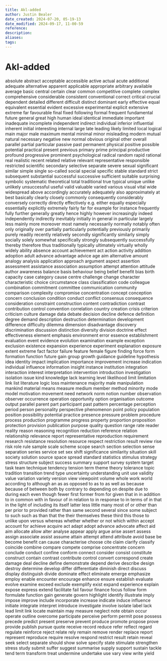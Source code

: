 ```yaml
---
title: Akl-added
author: Justin Bealer
date_created: 2024-07-20, 05-19-13
date_modified: 2024-09-17, 11-00-59
reference: 
description: 
aliases: 
tags: 
---
```

# Akl-added
absolute
abstract
acceptable
accessible
active
actual
acute
additional
adequate
alternative
apparent
applicable
appropriate
arbitrary
available
average
basic
central
certain
clear
common
competitive
complete
complex
comprehensive
considerable
consistent
conventional
correct
critical
crucial
dependent
detailed
different
difficult
distinct
dominant
early
effective
equal
equivalent
essential
evident
excessive
experimental
explicit
extensive
extreme
far
favourable
final
fixed
following
formal
frequent
fundamental
future
general
great
high
human
ideal
identical
immediate
important
inadequate
incomplete
independent
indirect
individual
inferior
influential
inherent
initial
interesting
internal
large
late
leading
likely
limited
local
logical
main
major
male
maximum
mental
minimal
minor
misleading
modern
mutual
natural
necessary
negative
new
normal
obvious
original
other
overall
parallel
partial
particular
passive
past
permanent
physical
positive
possible
potential
practical
present
previous
primary
prime
principal
productive
profound
progressive
prominent
psychological
radical
random
rapid
rational
real
realistic
recent
related
relative
relevant
representative
responsible
restricted
scientific
secondary
selective
separate
severe
sexual
significant
similar
simple
single
so-called
social
special
specific
stable
standard
strict
subsequent
substantial
successful
successive
sufficient
suitable
surprising
symbolic
systematic
theoretical
total
traditional
true
typical
unique
unlike
unlikely
unsuccessful
useful
valid
valuable
varied
various
visual
vital
wide
widespread
above
accordingly
accurately
adequately
also
approximately
at
best
basically
clearly
closely
commonly
consequently
considerably
conversely
correctly
directly
effectively
e.g.
either
equally
especially
essentially
explicitly
extremely
fairly
far
for
example
for
instance
frequently
fully
further
generally
greatly
hence
highly
however
increasingly
indeed
independently
indirectly
inevitably
initially
in
general
in
particular
largely
less
mainly
more
moreover
most
namely
necessarily
normally
notably
often
only
originally
over
partially
particularly
potentially
previously
primarily
purely
readily
recently
relatively
secondly
significantly
similarly
simply
socially
solely
somewhat
specifically
strongly
subsequently
successfully
thereby
therefore
thus
traditionally
typically
ultimately
virtually
wholly
widely
ability
absence
account
achievement
act
action
activity
addition
adoption
adult
advance
advantage
advice
age
aim
alternative
amount
analogy
analysis
application
approach
argument
aspect
assertion
assessment
assistance
association
assumption
attempt
attention
attitude
author
awareness
balance
basis
behaviour
being
belief
benefit
bias
birth
capacity
case
category
cause
centre
challenge
change
character
characteristic
choice
circumstance
class
classification
code
colleague
combination
commitment
committee
communication
community
comparison
complexity
compromise
concentration
concept
conception
concern
conclusion
condition
conduct
conflict
consensus
consequence
consideration
constraint
construction
content
contradiction
contrast
contribution
control
convention
correlation
country
creation
crisis
criterion
criticism
culture
damage
data
debate
decision
decline
defence
definition
degree
demand
description
destruction
determination
development
difference
difficulty
dilemma
dimension
disadvantage
discovery
discrimination
discussion
distinction
diversity
division
doctrine
effect
effectiveness
element
emphasis
environment
error
essence
establishment
evaluation
event
evidence
evolution
examination
example
exception
exclusion
existence
expansion
experience
experiment
explanation
exposure
extent
extreme
fact
factor
failure
feature
female
figure
finding
force
form
formation
function
future
gain
group
growth
guidance
guideline
hypothesis
idea
identity
impact
implication
importance
improvement
increase
indication
individual
influence
information
insight
instance
institution
integration
interaction
interest
interpretation
intervention
introduction
investigation
isolation
issue
kind
knowledge
lack
learning
level
likelihood
limit
limitation
link
list
literature
logic
loss
maintenance
majority
male
manipulation
mankind
material
means
measure
medium
member
method
minority
mode
model
motivation
movement
need
network
norm
notion
number
observation
observer
occurrence
operation
opportunity
option
organisation
outcome
output
parallel
parent
part
participant
past
pattern
percentage
perception
period
person
personality
perspective
phenomenon
point
policy
population
position
possibility
potential
practice
presence
pressure
problem
procedure
process
production
programme
progress
property
proportion
proposition
protection
provision
publication
purpose
quality
question
range
rate
reader
reality
reason
reasoning
recognition
reduction
reference
relation
relationship
relevance
report
representative
reproduction
requirement
research
resistance
resolution
resource
respect
restriction
result
review
rise
risk
role
rule
sample
scale
scheme
scope
search
section
selection
sense
separation
series
service
set
sex
shift
significance
similarity
situation
skill
society
solution
source
space
spread
standard
statistics
stimulus
strategy
stress
structure
subject
success
summary
support
survey
system
target
task
team
technique
tendency
tension
term
theme
theory
tolerance
topic
tradition
transition
trend
type
uncertainty
understanding
unit
use
validity
value
variation
variety
version
view
viewpoint
volume
whole
work
world
according
to
although
an
as
as
opposed
to
as
to
as
well
as
because
because
of
between
both
by
contrary
to
depending
on
despite
due
to
during
each
even
though
fewer
first
former
from
for
given
that
in
in
addition
to
in
common
with
in
favour
of
in
relation
to
in
response
to
in
terms
of
in
that
in
the
light
of
including
its
itself
latter
less
little
many
most
of
or
other
than
per
prior
to
provided
rather
than
same
second
several
since
some
subject
to
such
such
as
than
that
the
their
themselves
these
third
this
those
to
unlike
upon
versus
whereas
whether
whether
or
not
which
within
accept
account
for
achieve
acquire
act
adapt
adopt
advance
advocate
affect
aid
aim
allocate
allow
alter
analyse
appear
apply
argue
arise
assert
assess
assign
associate
assist
assume
attain
attempt
attend
attribute
avoid
base
be
become
benefit
can
cause
characterise
choose
cite
claim
clarify
classify
coincide
combine
compare
compete
comprise
concentrate
concern
conclude
conduct
confine
conform
connect
consider
consist
constitute
construct
contain
contrast
contribute
control
convert
correspond
create
damage
deal
decline
define
demonstrate
depend
derive
describe
design
destroy
determine
develop
differ
differentiate
diminish
direct
discuss
display
distinguish
divide
dominate
effect
eliminate
emerge
emphasize
employ
enable
encounter
encourage
enhance
ensure
establish
evaluate
evolve
examine
exceed
exclude
exemplify
exist
expand
experience
explain
expose
express
extend
facilitate
fail
favour
finance
focus
follow
form
formulate
function
gain
generate
govern
highlight
identify
illustrate
imply
impose
improve
include
incorporate
increase
indicate
induce
influence
initiate
integrate
interpret
introduce
investigate
involve
isolate
label
lack
lead
limit
link
locate
maintain
may
measure
neglect
note
obtain
occur
operate
outline
overcome
participate
perceive
perform
permit
pose
possess
precede
predict
present
preserve
prevent
produce
promote
propose
prove
provide
publish
pursue
quote
receive
record
reduce
refer
reflect
regard
regulate
reinforce
reject
relate
rely
remain
remove
render
replace
report
represent
reproduce
require
resolve
respond
restrict
result
retain
reveal
seek
select
separate
should
show
solve
specify
state
stimulate
strengthen
stress
study
submit
suffer
suggest
summarise
supply
support
sustain
tackle
tend
term
transform
treat
undermine
undertake
use
vary
view
write
yield
